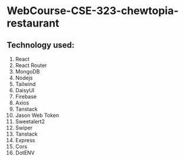 ﻿# WebCourse-CSE-323-chewtopia-restaurant
## Technology used: 
  1. React
  2. React Router
  3. MongoDB
  4. Nodejs
  5. Tailwind
  6. DaisyUI
  7. Firebase
  8. Axios
  9. Tanstack
  10. Jason Web Token
  11. Sweetalert2
  12. Swiper
  13. Tanstack
  14. Express
  15. Cors
  16. DotENV
